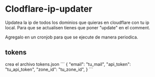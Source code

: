 # Clodflare-ip-updater
Updatea la ip de todos los dominios que quieras en cloudflare con tu ip local.
Para que se actualisen tienes que poner "update" en el comment.

Agregalo en un cronjob para que se ejecute de manera periodica.

## tokens
crea el archivo tokens.json
´´´
{
    "email": "tu_mail",
    "api_token": "tu_api_token",
    "zone_id": "tu_zone_id",
}
´´´